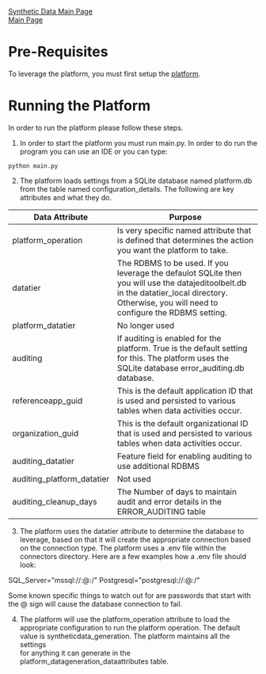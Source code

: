 <a href="./Data-SyntheticData.md" target="_blank">Synthetic Data Main Page</a></br>
<a href="./README.md" target="_blank">Main Page</a>

# Pre-Requisites
To leverage the platform, you must first setup the [platform](Platform-Prerequisites.md).

# Running the Platform
In order to run the platform please follow these steps.

1. In order to start the platform you must run main.py. In order to do run the program you can use an IDE
or you can type:

`
python main.py
`

2. The platform loads settings from a SQLite database named platform.db from the table named 
configuration_details. The following are key attributes and what they do.

| Data Attribute | Purpose                                                                                                                                                                                       |
|----------|-----------------------------------------------------------------------------------------------------------------------------------------------------------------------------------------------|
| platform_operation | Is very specific named attribute that is defined that determines the action you want the platform to take.                                                                                    |
| datatier | The RDBMS to be used. If you leverage the defaulot SQLite then you will use the datajeditoolbelt.db in the datatier_local directory. Otherwise, you will need to configure the RDBMS setting. |
| platform_datatier | No longer used                                                                                                                                                                                |
| auditing | If auditing is enabled for the platform. True is the default setting for this. The platform uses the SQLite database error_auditing.db database.                                              |
| referenceapp_guid | This is the default application ID that is used and persisted to various tables when data activities occur.                                                                                   |
| organization_guid | This is the default organizational ID that is used and persisted to various tables when data activities occur.                                                                                |
| auditing_datatier | Feature field for enabling auditing to use additional RDBMS                                                                                                                                   |
| auditing_platform_datatier | Not used                                                                                                                                                                                      |
| auditing_cleanup_days | The Number of days to maintain audit and error details in the ERROR_AUDITING table                                                                                                            |

3. The platform uses the datatier attribute to determine the database to leverage, based on that it
will create the appropriate connection based on the connection type. The platform uses a .env file within the
connectors directory. Here are a few examples how a .env file should look:

SQL_Server="mssql://<username>:<password>@<host>:<port>/<databasename>"
Postgresql="postgresql://<username>:<password>@<host>:<port>/<databasename>"

Some known specific things to watch out for are passwords that start with the @ sign will cause
the database connection to fail. 

4. The platform will use the platform_operation attribute to load the appropriate configuration to run the
platform operation. The default value is syntheticdata_generation. The platform maintains all the settings  
for anything it can generate in the platform_datageneration_dataattributes table.
